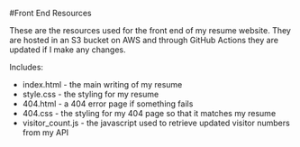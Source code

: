 #Front End Resources

These are the resources used for the front end of my resume website. They are hosted in an S3 bucket on AWS and through GitHub Actions they are updated if I make any changes. 

Includes:
- index.html - the main writing of my resume
- style.css - the styling for my resume
- 404.html - a 404 error page if something fails
- 404.css - the styling for my 404 page so that it matches my resume
- visitor_count.js - the javascript used to retrieve updated visitor numbers from my API
